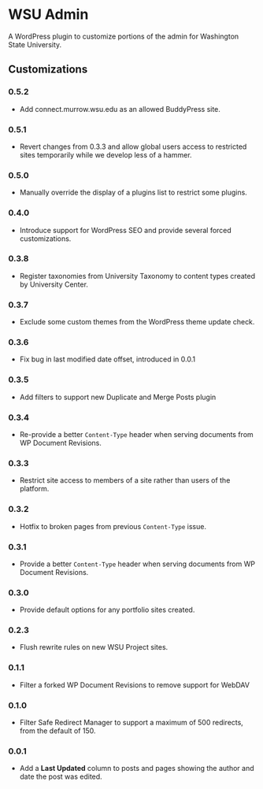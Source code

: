 # WSU Admin

A WordPress plugin to customize portions of the admin for Washington State University.

## Customizations

### 0.5.2

* Add connect.murrow.wsu.edu as an allowed BuddyPress site.

### 0.5.1

* Revert changes from 0.3.3 and allow global users access to restricted sites temporarily while we develop less of a hammer.

### 0.5.0

* Manually override the display of a plugins list to restrict some plugins.

### 0.4.0

* Introduce support for WordPress SEO and provide several forced customizations.

### 0.3.8

* Register taxonomies from University Taxonomy to content types created by University Center.

### 0.3.7

* Exclude some custom themes from the WordPress theme update check.

### 0.3.6

* Fix bug in last modified date offset, introduced in 0.0.1

### 0.3.5

* Add filters to support new Duplicate and Merge Posts plugin

### 0.3.4

* Re-provide a better `Content-Type` header when serving documents from WP Document Revisions.

### 0.3.3

* Restrict site access to members of a site rather than users of the platform.

### 0.3.2

* Hotfix to broken pages from previous `Content-Type` issue.

### 0.3.1

* Provide a better `Content-Type` header when serving documents from WP Document Revisions.

### 0.3.0

* Provide default options for any portfolio sites created.

### 0.2.3

* Flush rewrite rules on new WSU Project sites.

### 0.1.1

* Filter a forked WP Document Revisions to remove support for WebDAV

### 0.1.0

* Filter Safe Redirect Manager to support a maximum of 500 redirects, from the default of 150.

### 0.0.1

* Add a **Last Updated** column to posts and pages showing the author and date the post was edited.